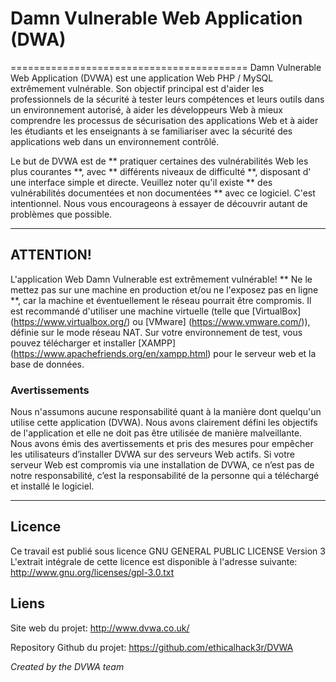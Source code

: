 # Damn Vulnerable Web Application (DWA)
=========================================
Damn Vulnerable Web Application (DVWA) est une application Web PHP / MySQL extrêmement vulnérable. Son objectif principal est d'aider les professionnels de la sécurité à tester leurs compétences et leurs outils dans un environnement autorisé, à aider les développeurs Web à mieux comprendre les processus de sécurisation des applications Web et à aider les étudiants et les enseignants à se familiariser avec la sécurité des applications web dans un environnement contrôlé.

Le but de DVWA est de ** pratiquer certaines des vulnérabilités Web les plus courantes **, avec ** différents niveaux de difficulté **, disposant d' une interface simple et directe.
Veuillez noter qu'il existe ** des vulnérabilités documentées et non documentées ** avec ce logiciel. C'est intentionnel. Nous vous encourageons à essayer de découvrir autant de problèmes que possible.
- - -

## ATTENTION!

L'application Web Damn Vulnerable est extrêmement vulnérable! ** Ne le mettez pas sur une machine en production et/ou ne l'exposez pas en ligne **, car la machine et éventuellement le réseau pourrait être compromis. Il est recommandé d'utiliser une machine virtuelle (telle que [VirtualBox] (https://www.virtualbox.org/) ou [VMware] (https://www.vmware.com/)), définie sur le mode réseau NAT. Sur votre environnement de test, vous pouvez télécharger et installer [XAMPP] (https://www.apachefriends.org/en/xampp.html) pour le serveur web et la base de données.

### Avertissements

Nous n'assumons aucune responsabilité quant à la manière dont quelqu'un utilise cette application (DVWA). Nous avons clairement défini les objectifs de l'application et elle ne doit pas être utilisée de manière malveillante. Nous avons émis des avertissements et pris des mesures pour empêcher les utilisateurs d’installer DVWA sur des serveurs Web actifs. Si votre serveur Web est compromis via une installation de DVWA, ce n’est pas de notre responsabilité, c’est la responsabilité de la personne qui a téléchargé et installé le logiciel.

- - -

## Licence

Ce travail est publié sous licence GNU GENERAL PUBLIC LICENSE Version 3
L'extrait intégrale de cette licence est disponible à l'adresse suivante: http://www.gnu.org/licenses/gpl-3.0.txt

## Liens

Site web du projet: http://www.dvwa.co.uk/

Repository Github du projet: https://github.com/ethicalhack3r/DVWA

*Created by the DVWA team*
